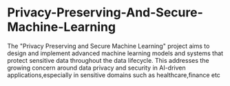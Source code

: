 # Privacy-Preserving-And-Secure-Machine-Learning
The "Privacy Preserving and Secure Machine Learning" project aims to design and implement advanced machine learning models and systems that protect sensitive data throughout the data lifecycle. This addresses the growing concern around data privacy and security in AI-driven applications,especially in sensitive domains such as healthcare,finance etc
